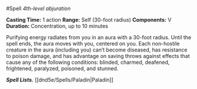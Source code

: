 #Spell
*4th-level abjuration*

**Casting Time:** 1 action
**Range:** Self (30-foot radius)
**Components:** V
**Duration:** Concentration, up to 10 minutes

Purifying energy radiates from you in an aura with a 30-foot radius. Until the spell ends, the aura moves with you, centered on you. Each non-hostile creature in the aura (including you) can’t become diseased, has resistance to poison damage, and has advantage on saving throws against effects that cause any of the following conditions: blinded, charmed, deafened, frightened, paralyzed, poisoned, and stunned.

***Spell Lists.*** [[dnd5e/Spells/Paladin\|Paladin]]